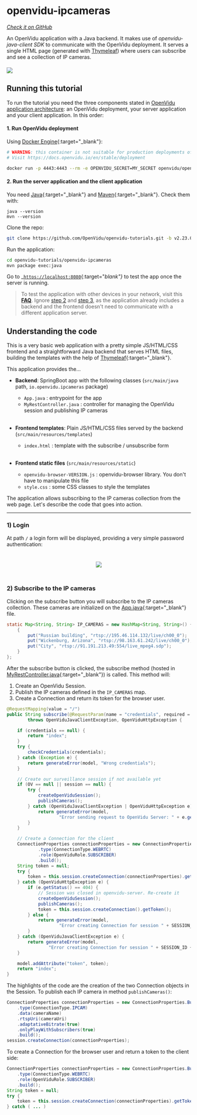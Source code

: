 # openvidu-ipcameras
<a href="https://github.com/OpenVidu/openvidu-tutorials/tree/master/openvidu-ipcameras" target="_blank"><i class="icon ion-social-github"> Check it on GitHub</i></a>

An OpenVidu application with a Java backend. It makes use of _openvidu-java-client SDK_ to communicate with the OpenVidu deployment. It serves a single HTML page (generated with [Thymeleaf](http://www.thymeleaf.org/)) where users can subscribe and see a collection of IP cameras.

<div class="row">
    <div class="pro-gallery" style="margin: 20px 0 15px 0">
        <a data-fancybox="gallery-pro1" data-type="image" class="fancybox-img" href="img/tutorials/openvidu-ipcameras.png">
          <img class="img-responsive" style="margin: auto; max-height: 500px" src="img/tutorials/openvidu-ipcameras.png"/>
        </a>
    </div>
</div>

## Running this tutorial

To run the tutorial you need the three components stated in [OpenVidu application architecture](developing-your-video-app/#openvidu-application-architecture): an OpenVidu deployment, your server application and your client application. In this order:

#### 1. Run OpenVidu deployment

Using [Docker Engine](https://docs.docker.com/engine/){:target="_blank"}:

```bash
# WARNING: this container is not suitable for production deployments of OpenVidu
# Visit https://docs.openvidu.io/en/stable/deployment

docker run -p 4443:4443 --rm -e OPENVIDU_SECRET=MY_SECRET openvidu/openvidu-dev:2.23.0
```

#### 2. Run the server application and the client application

You need [Java](https://www.java.com/en/download/){:target="_blank"} and [Maven](https://maven.apache.org/install.html){:target="_blank"}. Check them with:

```
java --version
mvn --version
```

Clone the repo:

```bash
git clone https://github.com/OpenVidu/openvidu-tutorials.git -b v2.23.0
```

Run the application:

```bash
cd openvidu-tutorials/openvidu-ipcameras
mvn package exec:java
```

Go to _[`https://localhost:8080`](https://localhost:8080){:target="_blank"}_ to test the app once the server is running.

> To test the application with other devices in your network, visit this **[FAQ](troubleshooting/#3-test-applications-in-my-network-with-multiple-devices)**. Ignore [step 2](troubleshooting/#2-run-your-preferred-server-application-sample) and [step 3](#3-run-the-client-application-tutorial-changing-the-application_server_url), as the application already includes a backend and the frontend doesn't need to communicate with a different application server.


## Understanding the code

This is a very basic web application with a pretty simple JS/HTML/CSS frontend and a straightforward Java backend that serves HTML files, building the templates with the help of [Thymeleaf](http://www.thymeleaf.org/){:target="_blank"}.

This application provides the...

- **Backend**: SpringBoot app with the following classes (`src/main/java` path, `io.openvidu.ipcameras` package)
	- `App.java` : entrypoint for the app
	- `MyRestController.java` : controller for managing the OpenVidu session and publishing IP cameras<br><br>

- **Frontend templates**: Plain JS/HTML/CSS files served by the backend (`src/main/resources/templates`)
	- `index.html` : template with the subscribe / unsubscribe form<br><br>

- **Frontend static files** (`src/main/resources/static`)
 	- `openvidu-browser-VERSION.js` : openvidu-browser library. You don't have to manipulate this file
	- `style.css` : some CSS classes to style the templates

The application allows subscribing to the IP cameras collection from the web page. Let's describe the code that goes into action.

---

### 1) Login

At path `/` a login form will be displayed, providing a very simple password authentication:

<p align="center">
  <img class="img-responsive" style="padding: 25px 0;" src="img/docs/tutorials/ipcameras_index.png">
</p>

### 2) Subscribe to the IP cameras

Clicking on the subscribe button you will subscribe to the IP cameras collection. These cameras are initialized on the [App.java](https://github.com/OpenVidu/openvidu-tutorials/blob/master/openvidu-ipcameras/src/main/java/io/openvidu/ipcameras/App.java#L33-L35){:target="_blank"} file.

```java
static Map<String, String> IP_CAMERAS = new HashMap<String, String>() {
	{
		put("Russian building", "rtsp://195.46.114.132/live/ch00_0");
		put("Wickenburg, Arizona", "rtsp://98.163.61.242/live/ch00_0");
		put("City", "rtsp://91.191.213.49:554/live_mpeg4.sdp");
	}
};
```

After the subscribe button is clicked, the subscribe method (hosted in [MyRestController.java](https://github.com/OpenVidu/openvidu-tutorials/blob/master/openvidu-ipcameras/src/main/java/io/openvidu/ipcameras/MyRestController.java){:target="_blank"}) is called. This method will:

1. Create an OpenVidu Session.
2. Publish the IP cameras defined in the `IP_CAMERAS` map.
3. Create a Connection and return its token for the browser user.

```java
@RequestMapping(value = "/")
public String subscribe(@RequestParam(name = "credentials", required = false) String credentials, Model model)
		throws OpenViduJavaClientException, OpenViduHttpException {

	if (credentials == null) {
		return "index";
	}
	try {
		checkCredentials(credentials);
	} catch (Exception e) {
		return generateError(model, "Wrong credentials");
	}

	// Create our surveillance session if not available yet
	if (OV == null || session == null) {
		try {
			createOpenViduSession();
			publishCameras();
		} catch (OpenViduJavaClientException | OpenViduHttpException e) {
			return generateError(model,
					"Error sending request to OpenVidu Server: " + e.getCause() + ". " + e.getMessage());
		}
	}

	// Create a Connection for the client
	ConnectionProperties connectionProperties = new ConnectionProperties.Builder()
			.type(ConnectionType.WEBRTC)
			.role(OpenViduRole.SUBSCRIBER)
			.build();
	String token = null;
	try {
		token = this.session.createConnection(connectionProperties).getToken();
	} catch (OpenViduHttpException e) {
		if (e.getStatus() == 404) {
			// Session was closed in openvidu-server. Re-create it
			createOpenViduSession();
			publishCameras();
			token = this.session.createConnection().getToken();
		} else {
			return generateError(model,
					"Error creating Connection for session " + SESSION_ID + ": " + e.getMessage());
		}
	} catch (OpenViduJavaClientException e) {
		return generateError(model,
				"Error creating Connection for session " + SESSION_ID + ": " + e.getMessage());
	}

	model.addAttribute("token", token);
	return "index";
}
```

The highlights of the code are the creation of the two Connection objects in the Session. To publish each IP camera in method `publishCameras()`:

```java
ConnectionProperties connectionProperties = new ConnectionProperties.Builder()
	.type(ConnectionType.IPCAM)
	.data(cameraName)
	.rtspUri(cameraUri)
	.adaptativeBitrate(true)
	.onlyPlayWithSubscribers(true)
	.build();
session.createConnection(connectionProperties);
```

To create a Connection for the browser user and return a token to the client side:

```java
ConnectionProperties connectionProperties = new ConnectionProperties.Builder()
	.type(ConnectionType.WEBRTC)
	.role(OpenViduRole.SUBSCRIBER)
	.build();
String token = null;
try {
	token = this.session.createConnection(connectionProperties).getToken();
} catch ( ... )
```

<link rel="stylesheet" href="https://cdnjs.cloudflare.com/ajax/libs/fancybox/3.1.20/jquery.fancybox.min.css" />
<script src="https://cdnjs.cloudflare.com/ajax/libs/fancybox/3.1.20/jquery.fancybox.min.js"></script>
<script type='text/javascript' src='js/fancybox-setup.js'></script>